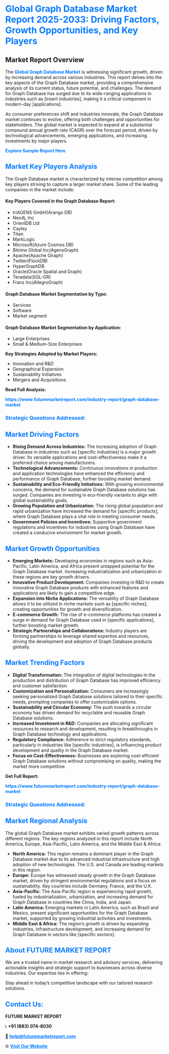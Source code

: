 <h1 style="color: #007BFF;">Global Graph Database Market Report 2025-2033: Driving Factors, Growth Opportunities, and Key Players</h1>

<section id="overview">
<h2>Market Report Overview</h2>
<p>The <a href="https://www.futuremarketreport.com/industry-report/graph-database-market" style="color: #007BFF; text-decoration: none;"><strong>Global Graph Database Market</strong></a> is witnessing significant growth, driven by increasing demand across various industries. This report delves into the key aspects of the Graph Database market, providing a comprehensive analysis of its current status, future potential, and challenges. The demand for Graph Database has surged due to its wide-ranging applications in industries such as [insert industries], making it a critical component in modern-day [applications].</p>
<p>As consumer preferences shift and industries innovate, the Graph Database market continues to evolve, offering both challenges and opportunities for stakeholders. The global market is expected to expand at a substantial compound annual growth rate (CAGR) over the forecast period, driven by technological advancements, emerging applications, and increasing investments by major players.</p>
</section>

<section id="overview">
<p><a href="https://www.futuremarketreport.com/request-sample/reportId=106957" style="color: #007BFF; text-decoration: none;"><strong>Explore Sample Report Here</strong></a></p>
</section>

<section id="key-players">
<h2 style="color: #007BFF;">Market Key Players Analysis</h2>
<p>The Graph Database market is characterized by intense competition among key players striving to capture a larger market share. Some of the leading companies in the market include:</p>
<h4>Key Players Covered in the Graph Database Report:</h4>
<ul><li>triAGENS GmbH(Arango DB)</li><li>Neo4j, Inc</li><li>OrientDB Ltd</li><li>Cayley</li><li>Titan</li><li>MarkLogic</li><li>Microsoft(Azure Cosmos DB)</li><li>Bitnine Global Inc(AgensGraph)</li><li>Apache(Apache Giraph)</li><li>Twitter(FlockDB)</li><li>HyperGraphDB</li><li>Oracle(Oracle Spatial and Graph)</li><li>Teradata(SQL-GR)</li><li>Franz Inc(AllegroGraph)</li></ul>
<h4>Graph Database Market Segmentation by Type:</h4>
<ul><li>Services</li><li>Software</li><li>Market segment</li></ul>

<h4>Graph Database Market Segmentation by Application:</h4>
<ul><li>Large Enterprises</li><li>Small &amp; Medium-Size Enterprises</li></ul>
<p><strong>Key Strategies Adopted by Market Players:</strong></p>
<ul>
<li>Innovation and R&D</li>
<li>Geographical Expansion</li>
<li>Sustainability Initiatives</li>
<li>Mergers and Acquisitions</li>
</ul>
</section>

<section>
<p><strong>Read Full Analysis: </strong></p><a href="https://www.futuremarketreport.com/industry-report/graph-database-market" style="color: #007BFF; text-decoration: none;"><strong>https://www.futuremarketreport.com/industry-report/graph-database-market</strong></a>
<h3 style="color: #007BFF;">Strategic Questions Addressed:</h3>
</section>

<section id="driving-factors">
<h2 style="color: #007BFF;">Market Driving Factors</h2>
<ul>
<li><strong>Rising Demand Across Industries:</strong> The increasing adoption of Graph Database in industries such as [specific industries] is a major growth driver. Its versatile applications and cost-effectiveness make it a preferred choice among manufacturers.</li>
<li><strong>Technological Advancements:</strong> Continuous innovations in production and application technologies have enhanced the efficiency and performance of Graph Database, further boosting market demand.</li>
<li><strong>Sustainability and Eco-Friendly Initiatives:</strong> With growing environmental concerns, the demand for sustainable Graph Database solutions has surged. Companies are investing in eco-friendly variants to align with global sustainability goals.</li>
<li><strong>Growing Population and Urbanization:</strong> The rising global population and rapid urbanization have increased the demand for [specific products], where Graph Database plays a vital role in meeting consumer needs.</li>
<li><strong>Government Policies and Incentives:</strong> Supportive government regulations and incentives for industries using Graph Database have created a conducive environment for market growth.</li>
</ul>
</section>

<section id="growth-opportunities">
<h2 style="color: #007BFF;">Market Growth Opportunities</h2>
<ul>
<li><strong>Emerging Markets:</strong> Developing economies in regions such as Asia-Pacific, Latin America, and Africa present untapped potential for the Graph Database market. Increasing industrialization and urbanization in these regions are key growth drivers.</li>
<li><strong>Innovative Product Development:</strong> Companies investing in R&D to create innovative Graph Database products with enhanced features and applications are likely to gain a competitive edge.</li>
<li><strong>Expansion into Niche Applications:</strong> The versatility of Graph Database allows it to be utilized in niche markets such as [specific niches], creating opportunities for growth and diversification.</li>
<li><strong>E-commerce Growth:</strong> The rise of e-commerce platforms has created a surge in demand for Graph Database used in [specific applications], further boosting market growth.</li>
<li><strong>Strategic Partnerships and Collaborations:</strong> Industry players are forming partnerships to leverage shared expertise and resources, driving the development and adoption of Graph Database products globally.</li>
</ul>
</section>

<section id="trending-factors">
<h2 style="color: #007BFF;">Market Trending Factors</h2>
<ul>
<li><strong>Digital Transformation:</strong> The integration of digital technologies in the production and distribution of Graph Database has improved efficiency and customer satisfaction.</li>
<li><strong>Customization and Personalization:</strong> Consumers are increasingly seeking personalized Graph Database solutions tailored to their specific needs, prompting companies to offer customizable options.</li>
<li><strong>Sustainability and Circular Economy:</strong> The push towards a circular economy has driven demand for recyclable and reusable Graph Database solutions.</li>
<li><strong>Increased Investment in R&D:</strong> Companies are allocating significant resources to research and development, resulting in breakthroughs in Graph Database technology and applications.</li>
<li><strong>Regulatory Compliance:</strong> Adherence to strict regulatory standards, particularly in industries like [specific industries], is influencing product development and quality in the Graph Database market.</li>
<li><strong>Focus on Cost-Effectiveness:</strong> Businesses are exploring cost-efficient Graph Database solutions without compromising on quality, making the market more competitive.</li>
</ul>
</section>

<section>
<p><strong>Get Full Report: </strong></p><a href="https://www.futuremarketreport.com/industry-report/graph-database-market" style="color: #007BFF; text-decoration: none;"><strong>https://www.futuremarketreport.com/industry-report/graph-database-market</strong></a>
<h3 style="color: #007BFF;">Strategic Questions Addressed:</h3>
</section>


<section id="regional-analysis">
<h2 style="color: #007BFF;">Market Regional Analysis</h2>
<p>The global Graph Database market exhibits varied growth patterns across different regions. The key regions analyzed in this report include North America, Europe, Asia-Pacific, Latin America, and the Middle East & Africa:</p>
<ul>
<li><strong>North America:</strong> This region remains a dominant player in the Graph Database market due to its advanced industrial infrastructure and high adoption of new technologies. The U.S. and Canada are leading markets in this region.</li>
<li><strong>Europe:</strong> Europe has witnessed steady growth in the Graph Database market, driven by stringent environmental regulations and a focus on sustainability. Key countries include Germany, France, and the U.K.</li>
<li><strong>Asia-Pacific:</strong> The Asia-Pacific region is experiencing rapid growth, fueled by industrialization, urbanization, and increasing demand for Graph Database in countries like China, India, and Japan.</li>
<li><strong>Latin America:</strong> Emerging markets in Latin America, such as Brazil and Mexico, present significant opportunities for the Graph Database market, supported by growing industrial activities and investments.</li>
<li><strong>Middle East & Africa:</strong> The region’s growth is driven by expanding industries, infrastructure development, and increasing demand for Graph Database in sectors like [specific sectors].</li>
</ul>
</section>

<footer>
<h2 style="color: #007BFF;">About FUTURE MARKET REPORT</h2>
<p>We are a trusted name in market research and advisory services, delivering actionable insights and strategic support to businesses across diverse industries. Our expertise lies in offering:</p>

<p>Stay ahead in today’s competitive landscape with our tailored research solutions.</p>

<h2 style="color: #007BFF;">Contact Us:</h2>
<p><strong>FUTURE MARKET REPORT</strong></p>
<p>📞 <strong>+91 (883) 074-8030</strong></p>
<p>📧 <strong><a href="mailto:help@futuremarketreport.com" style="color: #007BFF;">help@futuremarketreport.com</a></strong></p>
<p>🌐 <strong><a href="https://www.futuremarketreport.com/" style="color: #007BFF;">Visit Our Website</a></strong></p>
</footer>